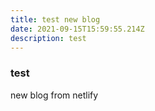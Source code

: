 ```yaml
---
title: test new blog
date: 2021-09-15T15:59:55.214Z
description: test
---
```

### test

new blog from netlify